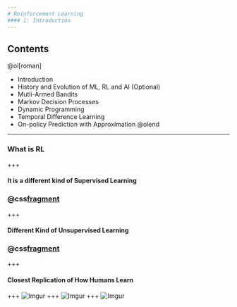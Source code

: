 ```yaml
---
# Reinforcement Learning
#### 1: Introduction
---
```

## Contents
@ol[roman]
- Introduction
- History and Evolution of ML, RL and AI (Optional)
- Mutli-Armed Bandits
- Markov Decision Processes
- Dynamic Programming
- Temporal Difference Learning
- On-policy Prediction with Approximation
@olend
---
### What is RL
+++
#### It is a different kind of Supervised Learning
### @css[fragment](Wrong)
+++
#### Different Kind of Unsupervised Learning
### @css[fragment](Wrong)
+++
#### Closest Replication of How Humans Learn
+++
![Imgur](https://i.imgur.com/20uv4Rw.png)
+++
![Imgur](https://i.imgur.com/QkNeE6C.jpg)
+++
![Imgur](https://i.imgur.com/3UbnpEy.png)
